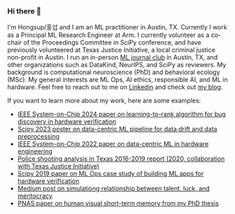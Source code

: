 ### Hi there 👋

I'm Hongsup/홍섭 and I am an ML practitioner in Austin, TX. Currently I work as a Principal ML Research Engineer at Arm. I currently volunteer as a co-chair of the Proceedings Committee in SciPy conference, and have previously volunteered at Texas Justice Initiative, a local criminal justice non-profit in Austin. I run an in-person [ML journal club](https://austinmljournalclub.github.io/) in Austin, TX, and other organizations such as DataKind, NeurIPS, and SciPy as reviewers. My background is computational neuroscience (PhD) and behavioral ecology (MSc). My general interests are ML Ops, AI ethics, responsible AI, and ML in hardware. Feel free to reach out to me on [Linkedin](https://www.linkedin.com/in/hongsupshin/) and check out [my blog](https://hongsupshin.github.io/).

If you want to learn more about my work, here are some examples:
- [IEEE System-on-Chip 2024 paper on learning-to-rank algorithm for bug discovery in hardware verification](https://ieeexplore.ieee.org/document/10737744)
- [Scipy 2023 poster on data-centric ML pipeline for data drift and data preprocessing](https://zenodo.org/record/8136049)
- [IEEE System-on-Chip 2022 paper on data-centric ML in hardware engineering](https://ieeexplore.ieee.org/document/9908095)
- [Police shooting analysis in Texas 2016-2019 report (2020, collaboration with Texas Justice Initiative)](https://texasjusticeinitiative.org/publications/officer-involved-shootings-in-texas)
- [Scipy 2019 paper on ML Ops case study of building ML apps for hardware verification](https://conference.scipy.org/proceedings/scipy2019/Hongsup_Shin.html)
- [Medium post on simulationg relationship between talent, luck, and meritocracy](https://medium.com/@hongsupshin/talent-luck-and-success-simulating-meritocracy-and-inequality-with-stochasticity-501e0c1b4969)
- [PNAS paper on human visual short-term memory from my PhD thesis](https://www.pnas.org/doi/abs/10.1073/pnas.1117465109)
